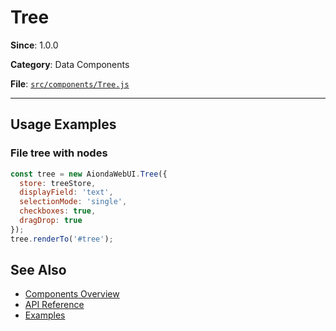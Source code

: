 # Tree



**Since**: 1.0.0

**Category**: Data Components

**File**: [`src/components/Tree.js`](src/components/Tree.js)

---




## Usage Examples

### File tree with nodes


```javascript
const tree = new AiondaWebUI.Tree({
  store: treeStore,
  displayField: 'text',
  selectionMode: 'single',
  checkboxes: true,
  dragDrop: true
});
tree.renderTo('#tree');
```


## See Also

- [Components Overview](../)
- [API Reference](../api/)
- [Examples](../examples/)